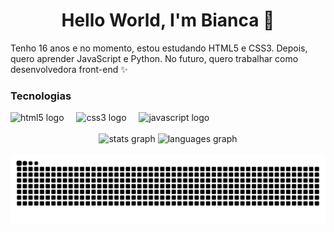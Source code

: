 

<h1 align="center">Hello World, I'm Bianca 👋</h1>

<p align="left">Tenho 16 anos e no momento, estou estudando HTML5 e CSS3. Depois, quero aprender JavaScript e Python. No futuro, quero trabalhar como desenvolvedora front-end ✨</p
<br clear="both">
<h3 align="left">Tecnologias</h3>

<div align="left">
  <img src="https://cdn.jsdelivr.net/gh/devicons/devicon/icons/html5/html5-original.svg" height="40" alt="html5 logo"  />
  <img width="12" />
  <img src="https://cdn.jsdelivr.net/gh/devicons/devicon/icons/css3/css3-original.svg" height="40" alt="css3 logo"  />
  <img width="12" />
  <img src="https://cdn.simpleicons.org/javascript/F7DF1E" height="40" alt="javascript logo"  />
</div>

<br clear="both">
<div align="center">
  <img src="https://github-readme-stats.vercel.app/api?username=BiiancaKap&hide_title=false&hide_rank=false&show_icons=true&include_all_commits=true&count_private=true&disable_animations=false&theme=material-palenight&locale=en&hide_border=false&order=1" height="150" alt="stats graph"  />
  <img src="https://github-readme-stats.vercel.app/api/top-langs?username=BiiancaKap&locale=pt-br&hide_title=false&layout=compact&card_width=320&langs_count=5&theme=material-palenight&hide_border=false&order=2" height="150" alt="languages graph"  />
</div>
<br clear="both">

<picture align="right">
  <source media="(prefers-color-scheme: dark)" srcset="https://raw.githubusercontent.com/BiiancaKap/BiiancaKap/output/github-contribution-grid-snake-dark.svg">
  <source media="(prefers-color-scheme: light)" srcset="https://raw.githubusercontent.com/BiiancaKap/BiiancaKap/output/github-contribution-grid-snake-dark.svg">
  <img align="center" alt="github contribution grid snake animation" src="https://raw.githubusercontent.com/BiiancaKap/BiiancaKap/output/github-contribution-grid-snake.svg">
</picture>
